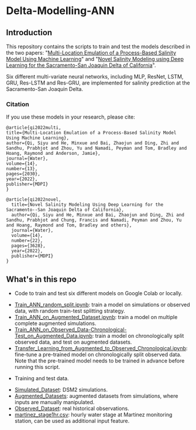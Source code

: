 # Delta-Modelling-ANN

## Introduction
This repository contains the scripts to train and test the models described in the two papers: "[Multi-Location Emulation of a Process-Based Salinity Model Using Machine Learning](https://www.mdpi.com/2073-4441/14/13/2030)" and "[Novel Salinity Modeling using Deep Learning for the Sacramento-San Joaquin Delta of California](https://www.mdpi.com/2073-4441/14/22/3628)".

Six different multi-variate neural networks, including MLP, ResNet, LSTM, GRU, Res-LSTM and Res-GRU, are implemented for salinity prediction at the Sacramento-San Joaquin Delta.

### Citation
If you use these models in your research, please cite:

    @article{qi2022multi,
    title={Multi-Location Emulation of a Process-Based Salinity Model Using Machine Learning},
    author={Qi, Siyu and He, Minxue and Bai, Zhaojun and Ding, Zhi and Sandhu, Prabhjot and Zhou, Yu and Namadi, Peyman and Tom, Bradley and Hoang, Raymond and Anderson, Jamie},
    journal={Water},
    volume={14},
    number={13},
    pages={2030},
    year={2022},
    publisher={MDPI}
    }

    @article{qi2022novel,
      title={Novel Salinity Modeling Using Deep Learning for the Sacramento--San Joaquin Delta of California},
      author={Qi, Siyu and He, Minxue and Bai, Zhaojun and Ding, Zhi and Sandhu, Prabhjot and Chung, Francis and Namadi, Peyman and Zhou, Yu and Hoang, Raymond and Tom, Bradley and others},
      journal={Water},
      volume={14},
      number={22},
      pages={3628},
      year={2022},
      publisher={MDPI}
    }



## What's in this repo
*  Code to train and test six different models on Google Colab or locally.
  - [Train_ANN_random_split.ipynb](colab_version/Train_ANN_random_split.ipynb): train a model on simulations or observed data, with random train-test splitting strategy.
  - [Train_ANN_on_Augmented_Dataset.ipynb](colab_version/Train_ANN_on_Augmented_Dataset.ipynb): train a model on multiple complete augmented simulations.
  - [Train_ANN_on_Observed_Data-Chronological-Test_on_Augmented_Data.ipynb](colab_version/Train_ANN_on_Observed_Data-Chronological-Test_on_Augmented_Data.ipynb): train a model on chronologically split observed data, and test on augmented datasets.
  - [Transfer_Learning_from_Augmented_to_Observed_Chronological.ipynb](colab_version/Transfer_Learning_from_Augmented_to_Observed_Chronological.ipynb): fine-tune a pre-trained model on chronologically split observed data. Note that the pre-trained model needs to be trained in advance before running this script.
*  Training and test data.
  - [Simulated_Dataset](data/Simulated_Dataset): DSM2 simulations.
  - [Augmented_Datasets](data/Augmented_Datasets): augmented datasets from simulations, where inputs are manually manipulated.
  - [Observed_Dataset](data/Observed_Dataset): real historical observations.
  - [martinez_stage1hr.csv](data/martinez_stage1hr.csv): hourly water stage at Martinez monitoring station, can be used as additional input feature.
